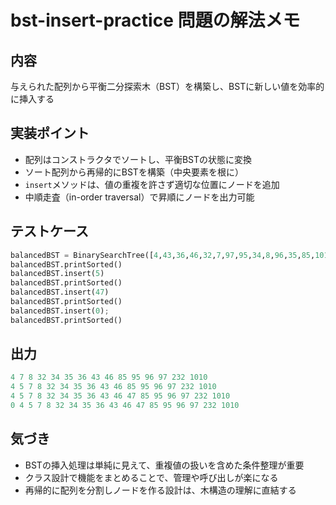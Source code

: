 # bst-insert-practice 問題の解法メモ

## 内容
与えられた配列から平衡二分探索木（BST）を構築し、BSTに新しい値を効率的に挿入する

## 実装ポイント
- 配列はコンストラクタでソートし、平衡BSTの状態に変換
- ソート配列から再帰的にBSTを構築（中央要素を根に）
- `insert`メソッドは、値の重複を許さず適切な位置にノードを追加
- 中順走査（in-order traversal）で昇順にノードを出力可能

## テストケース
```python
balancedBST = BinarySearchTree([4,43,36,46,32,7,97,95,34,8,96,35,85,1010,232])
balancedBST.printSorted()
balancedBST.insert(5)
balancedBST.printSorted()
balancedBST.insert(47)
balancedBST.printSorted()
balancedBST.insert(0);
balancedBST.printSorted()
```

## 出力
```python
4 7 8 32 34 35 36 43 46 85 95 96 97 232 1010 
4 5 7 8 32 34 35 36 43 46 85 95 96 97 232 1010 
4 5 7 8 32 34 35 36 43 46 47 85 95 96 97 232 1010 
0 4 5 7 8 32 34 35 36 43 46 47 85 95 96 97 232 1010 
```

## 気づき
- BSTの挿入処理は単純に見えて、重複値の扱いを含めた条件整理が重要
- クラス設計で機能をまとめることで、管理や呼び出しが楽になる
- 再帰的に配列を分割しノードを作る設計は、木構造の理解に直結する
